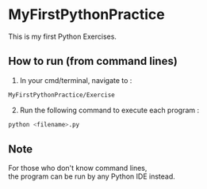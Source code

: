 # MyFirstPythonPractice
This is my first Python Exercises.

## How to run (from command lines)

1. In your cmd/terminal, navigate to :

```bash
MyFirstPythonPractice/Exercise
```

2. Run the following command to execute each program :

```bash
python <filename>.py
```

## Note

For those who don't know command lines,  
the program can be run by any Python IDE instead.
